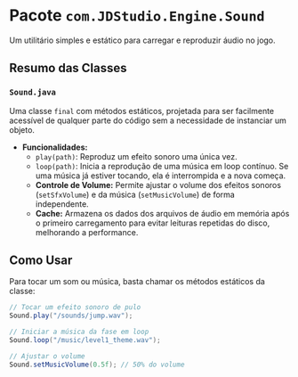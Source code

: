# Pacote `com.JDStudio.Engine.Sound`

Um utilitário simples e estático para carregar e reproduzir áudio no jogo.

## Resumo das Classes

### `Sound.java`

Uma classe `final` com métodos estáticos, projetada para ser facilmente acessível de qualquer parte do código sem a necessidade de instanciar um objeto.

- **Funcionalidades:**
    - `play(path)`: Reproduz um efeito sonoro uma única vez.
    - `loop(path)`: Inicia a reprodução de uma música em loop contínuo. Se uma música já estiver tocando, ela é interrompida e a nova começa.
    - **Controle de Volume:** Permite ajustar o volume dos efeitos sonoros (`setSfxVolume`) e da música (`setMusicVolume`) de forma independente.
    - **Cache:** Armazena os dados dos arquivos de áudio em memória após o primeiro carregamento para evitar leituras repetidas do disco, melhorando a performance.

## Como Usar

Para tocar um som ou música, basta chamar os métodos estáticos da classe:

```java
// Tocar um efeito sonoro de pulo
Sound.play("/sounds/jump.wav");

// Iniciar a música da fase em loop
Sound.loop("/music/level1_theme.wav");

// Ajustar o volume
Sound.setMusicVolume(0.5f); // 50% do volume